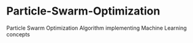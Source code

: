 # Particle-Swarm-Optimization
Particle Swarm Optimization Algorithm implementing Machine Learning concepts
